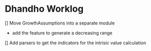 # Dhandho Worklog

[] Move GrowthAssumptions into a separate module

  - add the feature to generate a decreasing range


[] Add parsers to get the indicators for the intrisic value calculation
